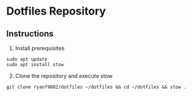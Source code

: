 # Dotfiles Repository

## Instructions

1. Install prerequisites

```
sudo apt update
sudo apt install stow
```

2. Clone the repository and execute stow

```
git clone ryanf9802/dotfiles ~/dotfiles && cd ~/dotfiles && stow .
```
